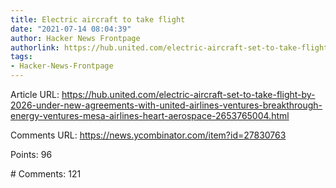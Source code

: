 ```yaml
---
title: Electric aircraft to take flight
date: "2021-07-14 08:04:39"
author: Hacker News Frontpage
authorlink: https://hub.united.com/electric-aircraft-set-to-take-flight-by-2026-under-new-agreements-with-united-airlines-ventures-breakthrough-energy-ventures-mesa-airlines-heart-aerospace-2653765004.html
tags:
- Hacker-News-Frontpage
---
```


<p>Article URL: <a href="https://hub.united.com/electric-aircraft-set-to-take-flight-by-2026-under-new-agreements-with-united-airlines-ventures-breakthrough-energy-ventures-mesa-airlines-heart-aerospace-2653765004.html">https://hub.united.com/electric-aircraft-set-to-take-flight-by-2026-under-new-agreements-with-united-airlines-ventures-breakthrough-energy-ventures-mesa-airlines-heart-aerospace-2653765004.html</a></p>
<p>Comments URL: <a href="https://news.ycombinator.com/item?id=27830763">https://news.ycombinator.com/item?id=27830763</a></p>
<p>Points: 96</p>
<p># Comments: 121</p>
